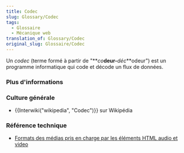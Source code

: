 ```yaml
---
title: Codec
slug: Glossary/Codec
tags:
  - Glossaire
  - Mécanique web
translation_of: Glossary/Codec
original_slug: Glossaire/Codec
---
```

Un *codec*  (terme formé à partir de "**_co_**deur-**_déc_**odeur") est un programme informatique qui code et décode un flux de données.

### Plus d'informations

### Culture générale

- {{Interwiki("wikipedia", "Codec")}} sur Wikipédia

### Référence technique

- [Formats des médias pris en charge par les éléments HTML audio et video](/fr/docs/Web/HTML/Formats_pour_audio_video)
